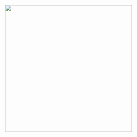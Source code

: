 <p align="center">
<img src="https://miro.medium.com/max/1200/1*mTUJBqDOJ_JLokb4MeBHaQ.png" height="400"/>
</p>
